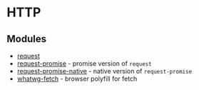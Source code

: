 # HTTP

## Modules

* [request](https://github.com/request/request)
* [request-promise](https://github.com/request/request-promise) - promise version of `request`
* [request-promise-native](https://github.com/request/request-promise-native) - native version of `request-promise`
* [whatwg-fetch](https://github.com/github/fetch) - browser polyfill for fetch